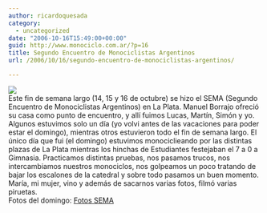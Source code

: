 ```yaml
---
author: ricardoquesada
category:
  - uncategorized
date: "2006-10-16T15:49:00+00:00"
guid: http://www.monociclo.com.ar/?p=16
title: Segundo Encuentro de Monociclistas Argentinos
url: /2006/10/16/segundo-encuentro-de-monociclistas-argentinos/

---
```

[![](http://lh3.google.com/ricardoquesada/RTLWP-UxABI/AAAAAAAAAmQ/hG9kyzYLVo0/Sema%202006%20122.jpg?imgmax=800)](http://picasaweb.google.com/ricardoquesada/Sema/photo#4986283307369037842)  
Este fin de semana largo (14, 15 y 16 de octubre) se hizo el SEMA (Segundo Encuentro de Monociclistas Argentinos) en La Plata. Manuel Borrajo ofreció su casa como punto de encuentro, y allí fuimos Lucas, Martín, Simón y yo. Algunos estuvimos solo un día (yo volvi antes de las vacaciones para poder estar el domingo), mientras otros estuvieron todo el fin de semana largo. El único día que fui (el domingo) estuvimos monociclieando por las distintas plazas de La Plata mientras los hinchas de Estudiantes festejaban el 7 a 0 a Gimnasia. Practicamos distintas pruebas, nos pasamos trucos, nos intercambiamos nuestros monociclos, nos golpeamos un poco tratando de bajar los escalones de la catedral y sobre todo pasamos un buen momento.  
María, mi mujer, vino y además de sacarnos varias fotos, filmó varias piruetas.  
Fotos del domingo: [Fotos SEMA](http://picasaweb.google.com/ricardoquesada/Sema)
